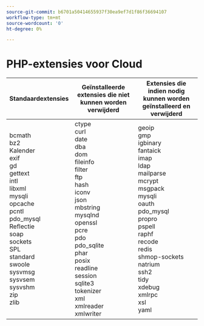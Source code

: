 ```yaml
---
source-git-commit: b6701a50414655937f30ea9ef7d1f86f36694107
workflow-type: tm+mt
source-wordcount: '0'
ht-degree: 0%

---
```

# PHP-extensies voor Cloud

<table style="table-layout:auto">
    <thead>
      <tr>
        <th>
            Standaardextensies
        </th>
        <th>
            Geïnstalleerde extensies die niet kunnen worden verwijderd
        </th>
        <th>
            Extensies die indien nodig kunnen worden geïnstalleerd en verwijderd
        </th>
      </tr>
    </thead>
    <tbody>
        <tr>
            <td>
                bcmath <br>
                bz2<br>
                Kalender <br>
                exif<br>
                gd<br>
                gettext <br>
                intl <br>
                libxml <br>
                mysqli <br>
                opcache <br>
                pcntl <br>
                pdo_mysql <br>
                Reflectie <br>
                soap <br>
                sockets <br>
                SPL <br>
                standard<br>
                swoole <br>
                sysvmsg <br>
                sysvsem <br>
                sysvshm <br>
                zip<br>
                zlib <br>
            </td>
            <td>
                ctype<br>
                curl <br>
                date <br>
                dba <br>
                dom <br>
                fileinfo <br>
                filter <br>
                ftp <br>
                hash <br>
                iconv <br>
                json<br>
                mbstring <br>
                mysqlnd <br>
                openssl <br>
                pcre <br>
                pdo<br>
                pdo_sqlite<br>
                phar <br>
                posix <br>
                readline <br>
                session<br>
                sqlite3 <br>
                tokenizer <br>
                xml<br>
                xmlreader <br>
                xmlwriter <br>
            </td>
            <td>
                geoip <br>
                gmp <br>
                igbinary <br>
                fantaick <br>
                imap <br>
                ldap <br>
                mailparse <br>
                mcrypt <br>
                msgpack <br>
                mysqli <br>
                oauth <br>
                pdo_mysql <br>
                propro <br>
                pspell <br>
                raphf<br>
                recode <br>
                redis <br>
                shmop-sockets <br>
                natrium <br>
                ssh2<br>
                tidy <br>
                xdebug <br>
                xmlrpc <br>
                xsl<br>
                yaml <br>
            </td>
        </tr>
    </tbody>
</table>
